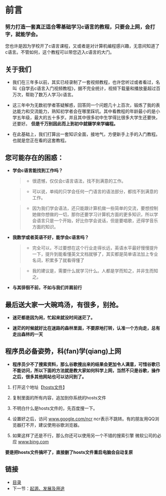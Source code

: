 # 前言

### 努力打造一套真正适合零基础学习c语言的教程，只要会上网，会打字，就能学会。

您也许是因为学校开了c语言课程，又或者是对计算机编程感兴趣，无意间知道了c语言。不管如何，这个教程可以带您迈入c语言的大门。


## 关于我们

* 我们在三年多以前，其实已经录制了一套视频教程，也许您听过或者看过，名叫《自学去c语言入门视频教程》，据不完全统计，视频下载量和播放量超过百万次，帮助了数万人学习c语言。

* 这三年中为无数初学者答疑解惑，回答同一个问题几十上百次，锻炼了我的表达能力和交流能力，熟知初学者会在哪里踩坑。其中看教程的年龄最小的是小学五年级，最大的五十多岁。并且其中很多初中生学得比很多大学生还要快，还要好。 **但是千万别因此而上到初中就辍学来学编程。**

* 在此基础上，我们打算出一套知识全面，接地气，方便新手上手的入门教程。也就是您正在看的这套教程。


## 您可能存在的困惑：

* **学会c语言能找到工作吗？**

    > * 很遗憾，仅仅会c语言语法，找不到满意的工作。
     
    > * 可以说，单纯的只学会任何一门语言的语法部分，都找不到满意的工作。
     
    > * 因为我们学会语法，还只能跟计算机做一些简单的交流，要想控制她做你想做的一切，那你还要学习计算机方面的更多知识，所以学会语言只是一个开始，好比你学会说话，但是要唱歌，还得学音乐方面的知识。

* **我数学或者英语不好，能学会c语言吗？**

    > * 完全可以，不过要想在这个行业走得长远，英语水平最好慢慢提升一下，提升到能看懂英文文档就够了，其实都是简单语法加上专业名词，积累多了就看得懂了
     
    > * 我的建议是，需要什么就学习什么。人都是学而知之，并非生而知之。

* **与其徘徊不前，不如与我们并肩前行**

## 最后送大家一大碗鸡汤，有很多，别抢。

* **迷茫都是因为闲，忙起来就没时间迷茫了。**

* **迷茫的时候就好比在迷路的森林里面，不要原地打转，认准一个方向走，总有走出森林的一天**

## 程序员必备姿势，科(fan)学(qiang)上网

* **程序员少不了搜索资料，那么谷歌搜出来的结果会更加令人满意，可惜谷歌已不能访问，所以下面的方法就是教大家如何科学上网，当然不只是谷歌，操作之后，很多其他网站也可以访问到了。**

1. 打开这个地址【[hosts文件](https://raw.githubusercontent.com/noxue/Hosts/master/hosts)】

2. 复制里面的所有内容，追加到你系统的hosts文件

3. 不明白什么是hosts文件的，先百度搜一下。

4. 设置好之后，访问 www.google.com/ncr  ncr表示不跳转。有的朋友用QQ浏览器打不开，建议使用谷歌浏览器。

5. 如果这样了还是不行，那么你还可以使用另一个不错的搜索引擎 微软公司的必应 www.bing.com

**要是把hosts文件搞坏了，直接删了hosts文件重启电脑会自动复原**

## 链接

- [目录](summary.md)
- 下一节：[起源、发展及用途](01.1.md)